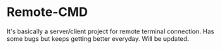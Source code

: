 # Remote-CMD

It's basically a server/client project for remote terminal connection. Has some bugs but keeps getting better everyday. Will be updated.
